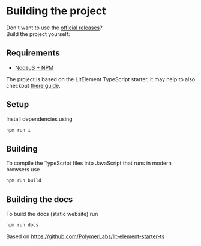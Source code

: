 # Building the project

Don't want to use the [official releases](https://www.npmjs.com/package/@litetex/release-notes-displayer)?<br/>
Build the project yourself:

## Requirements
* [NodeJS + NPM](https://nodejs.org/en/download/)

The project is based on the LitElement TypeScript starter, it may help to also checkout [there guide](https://github.com/PolymerLabs/lit-element-starter-ts/blob/fddb01149cc6146d65ef86125b28e2247e8a312f/README.md).

## Setup
Install dependencies using
```bash
npm run i
```

## Building
To compile the TypeScript files into JavaScript that runs in modern browsers use
```bash
npm run build
```

## Building the docs
To build the docs (static website) run 
```bash
npm run docs
```

Based on https://github.com/PolymerLabs/lit-element-starter-ts